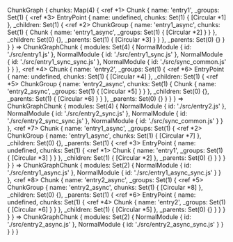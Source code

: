ChunkGraph {
  chunks: Map(4) {
    <ref *1> Chunk {
      name: 'entry1',
      _groups: Set(1) {
        <ref *3> EntryPoint {
          name: undefined,
          chunks: Set(1) { [Circular *1] },
          _children: Set(1) {
            <ref *2> ChunkGroup {
              name: 'entry1_async',
              chunks: Set(1) {
                Chunk {
                  name: 'entry1_async',
                  _groups: Set(1) { [Circular *2] }
                }
              },
              _children: Set(0) {},
              _parents: Set(1) { [Circular *3] }
            }
          },
          _parents: Set(0) {}
        }
      }
    } => ChunkGraphChunk {
      modules: Set(4) {
        NormalModule { id: './src/entry1.js' },
        NormalModule { id: './src/entry1_sync.js' },
        NormalModule { id: './src/entry1_sync_sync.js' },
        NormalModule { id: './src/sync_common.js' }
      }
    },
    <ref *4> Chunk {
      name: 'entry2',
      _groups: Set(1) {
        <ref *6> EntryPoint {
          name: undefined,
          chunks: Set(1) { [Circular *4] },
          _children: Set(1) {
            <ref *5> ChunkGroup {
              name: 'entry2_async',
              chunks: Set(1) {
                Chunk {
                  name: 'entry2_async',
                  _groups: Set(1) { [Circular *5] }
                }
              },
              _children: Set(0) {},
              _parents: Set(1) { [Circular *6] }
            }
          },
          _parents: Set(0) {}
        }
      }
    } => ChunkGraphChunk {
      modules: Set(4) {
        NormalModule { id: './src/entry2.js' },
        NormalModule { id: './src/entry2_sync.js' },
        NormalModule { id: './src/entry2_sync_sync.js' },
        NormalModule { id: './src/sync_common.js' }
      }
    },
    <ref *7> Chunk {
      name: 'entry1_async',
      _groups: Set(1) {
        <ref *2> ChunkGroup {
          name: 'entry1_async',
          chunks: Set(1) { [Circular *7] },
          _children: Set(0) {},
          _parents: Set(1) {
            <ref *3> EntryPoint {
              name: undefined,
              chunks: Set(1) {
                <ref *1> Chunk {
                  name: 'entry1',
                  _groups: Set(1) { [Circular *3] }
                }
              },
              _children: Set(1) { [Circular *2] },
              _parents: Set(0) {}
            }
          }
        }
      }
    } => ChunkGraphChunk {
      modules: Set(2) {
        NormalModule { id: './src/entry1_async.js' },
        NormalModule { id: './src/entry1_async_sync.js' }
      }
    },
    <ref *8> Chunk {
      name: 'entry2_async',
      _groups: Set(1) {
        <ref *5> ChunkGroup {
          name: 'entry2_async',
          chunks: Set(1) { [Circular *8] },
          _children: Set(0) {},
          _parents: Set(1) {
            <ref *6> EntryPoint {
              name: undefined,
              chunks: Set(1) {
                <ref *4> Chunk {
                  name: 'entry2',
                  _groups: Set(1) { [Circular *6] }
                }
              },
              _children: Set(1) { [Circular *5] },
              _parents: Set(0) {}
            }
          }
        }
      }
    } => ChunkGraphChunk {
      modules: Set(2) {
        NormalModule { id: './src/entry2_async.js' },
        NormalModule { id: './src/entry2_async_sync.js' }
      }
    }
  }
}
